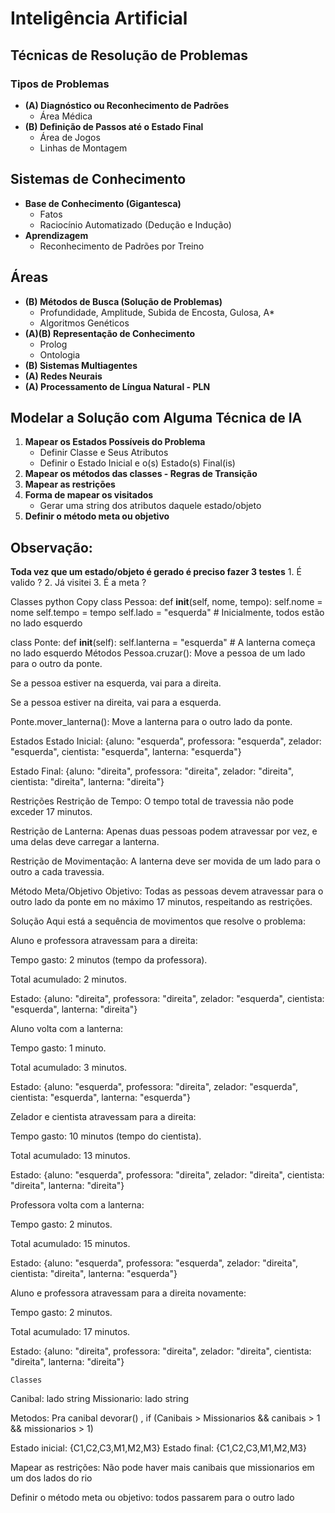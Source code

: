 # Inteligência Artificial

## Técnicas de Resolução de Problemas

### Tipos de Problemas

- **(A) Diagnóstico ou Reconhecimento de Padrões**
  - Área Médica
- **(B) Definição de Passos até o Estado Final**
  - Área de Jogos
  - Linhas de Montagem

## Sistemas de Conhecimento

- **Base de Conhecimento (Gigantesca)**
  - Fatos
  - Raciocínio Automatizado (Dedução e Indução)
- **Aprendizagem**
  - Reconhecimento de Padrões por Treino

## Áreas

- **(B) Métodos de Busca (Solução de Problemas)**
  - Profundidade, Amplitude, Subida de Encosta, Gulosa, A*
  - Algoritmos Genéticos
- **(A)(B) Representação de Conhecimento**
  - Prolog
  - Ontologia
- **(B) Sistemas Multiagentes**
- **(A) Redes Neurais**
- **(A) Processamento de Língua Natural - PLN**

## Modelar a Solução com Alguma Técnica de IA

1. **Mapear os Estados Possíveis do Problema**
   - Definir Classe e Seus Atributos
   - Definir o Estado Inicial e o(s) Estado(s) Final(is)
2. **Mapear os métodos das classes - Regras de Transição**
3. **Mapear as restrições**
4. **Forma de mapear os visitados**
     - Gerar uma string dos atributos daquele estado/objeto
5. **Definir o método meta ou objetivo**

## Observação: 
  **Toda vez que um estado/objeto é gerado é preciso fazer 3 testes**
    1. É valido ?
    2. Já visitei
    3. É a meta ?

Classes
python
Copy
class Pessoa:
    def __init__(self, nome, tempo):
        self.nome = nome
        self.tempo = tempo
        self.lado = "esquerda"  # Inicialmente, todos estão no lado esquerdo

class Ponte:
    def __init__(self):
        self.lanterna = "esquerda"  # A lanterna começa no lado esquerdo
Métodos
Pessoa.cruzar():
Move a pessoa de um lado para o outro da ponte.

Se a pessoa estiver na esquerda, vai para a direita.

Se a pessoa estiver na direita, vai para a esquerda.

Ponte.mover_lanterna():
Move a lanterna para o outro lado da ponte.

Estados
Estado Inicial:
{aluno: "esquerda", professora: "esquerda", zelador: "esquerda", cientista: "esquerda", lanterna: "esquerda"}

Estado Final:
{aluno: "direita", professora: "direita", zelador: "direita", cientista: "direita", lanterna: "direita"}

Restrições
Restrição de Tempo:
O tempo total de travessia não pode exceder 17 minutos.

Restrição de Lanterna:
Apenas duas pessoas podem atravessar por vez, e uma delas deve carregar a lanterna.

Restrição de Movimentação:
A lanterna deve ser movida de um lado para o outro a cada travessia.

Método Meta/Objetivo
Objetivo:
Todas as pessoas devem atravessar para o outro lado da ponte em no máximo 17 minutos, respeitando as restrições.

Solução
Aqui está a sequência de movimentos que resolve o problema:

Aluno e professora atravessam para a direita:

Tempo gasto: 2 minutos (tempo da professora).

Total acumulado: 2 minutos.

Estado: {aluno: "direita", professora: "direita", zelador: "esquerda", cientista: "esquerda", lanterna: "direita"}

Aluno volta com a lanterna:

Tempo gasto: 1 minuto.

Total acumulado: 3 minutos.

Estado: {aluno: "esquerda", professora: "direita", zelador: "esquerda", cientista: "esquerda", lanterna: "esquerda"}

Zelador e cientista atravessam para a direita:

Tempo gasto: 10 minutos (tempo do cientista).

Total acumulado: 13 minutos.

Estado: {aluno: "esquerda", professora: "direita", zelador: "direita", cientista: "direita", lanterna: "direita"}

Professora volta com a lanterna:

Tempo gasto: 2 minutos.

Total acumulado: 15 minutos.

Estado: {aluno: "esquerda", professora: "esquerda", zelador: "direita", cientista: "direita", lanterna: "esquerda"}

Aluno e professora atravessam para a direita novamente:

Tempo gasto: 2 minutos.

Total acumulado: 17 minutos.

Estado: {aluno: "direita", professora: "direita", zelador: "direita", cientista: "direita", lanterna: "direita"}


    Classes 
Canibal: lado string
Missionario:  lado string

Metodos: Pra canibal devorar() , if (Canibais > Missionarios && canibais > 1 && missionarios > 1)

Estado inicial: {C1,C2,C3,M1,M2,M3}
Estado final: {C1,C2,C3,M1,M2,M3}

Mapear as restrições:
Não pode haver mais canibais que missionarios em um dos lados do rio 

Definir o método meta ou objetivo:
todos passarem para o outro lado 



